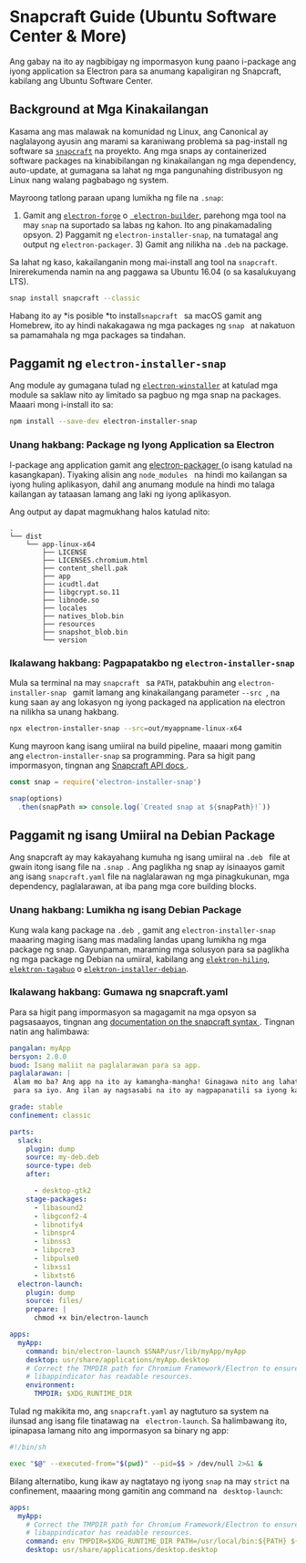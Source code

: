 # Snapcraft Guide (Ubuntu Software Center & More)

Ang gabay na ito ay nagbibigay ng impormasyon kung paano i-package ang iyong application sa Electron para sa anumang kapaligiran ng Snapcraft, kabilang ang Ubuntu Software Center.

## Background at Mga Kinakailangan

Kasama ang mas malawak na komunidad ng Linux, ang Canonical ay naglalayong ayusin ang marami sa karaniwang problema sa pag-install ng software sa [`snapcraft`](https://snapcraft.io/) na proyekto. Ang mga snaps ay containerized software packages na kinabibilangan ng kinakailangan ng mga dependency, auto-update, at gumagana sa lahat ng mga pangunahing distribusyon ng Linux nang walang pagbabago ng system.

Mayroong tatlong paraan upang lumikha ng file na `.snap`:

1) Gamit ang [`electron-forge`](https://github.com/electron-userland/electron-forge) o [` electron-builder`](https://github.com/electron-userland/electron-builder), parehong mga tool na may `snap` na suportado sa labas ng kahon. Ito ang pinakamadaling opsyon. 2) Paggamit ng ` electron-installer-snap `, na tumatagal ang output ng ` electron-packager `. 3) Gamit ang nilikha na `.deb` na package.

Sa lahat ng kaso, kakailanganin mong mai-install ang tool na `snapcraft`. Inirerekumenda namin na ang paggawa sa Ubuntu 16.04 (o sa kasalukuyang LTS).

```sh
snap install snapcraft --classic
```

Habang ito ay *is posible *to install`snapcraft ` sa macOS gamit ang Homebrew, ito ay hindi nakakagawa ng mga packages ng `snap ` at nakatuon sa pamamahala ng mga packages sa tindahan.

## Paggamit ng ` electron-installer-snap `

Ang module ay gumagana tulad ng [` electron-winstaller `](https://github.com/electron/windows-installer) at katulad mga module sa saklaw nito ay limitado sa pagbuo ng mga snap na packages. Maaari mong i-install ito sa:

```sh
npm install --save-dev electron-installer-snap
```

### Unang hakbang: Package ng Iyong Application sa Electron

I-package ang application gamit ang [ electron-packager ](https://github.com/electron-userland/electron-packager) (o isang katulad na kasangkapan). Tiyaking alisin ang `node_modules ` na hindi mo kailangan sa iyong huling aplikasyon, dahil ang anumang module na hindi mo talaga kailangan ay tataasan lamang ang laki ng iyong aplikasyon.

Ang output ay dapat magmukhang halos katulad nito:

```text
.
└── dist
    └── app-linux-x64
        ├── LICENSE
        ├── LICENSES.chromium.html
        ├── content_shell.pak
        ├── app
        ├── icudtl.dat
        ├── libgcrypt.so.11
        ├── libnode.so
        ├── locales
        ├── natives_blob.bin
        ├── resources
        ├── snapshot_blob.bin
        └── version
```

### Ikalawang hakbang: Pagpapatakbo ng `electron-installer-snap`

Mula sa terminal na may `snapcraft ` sa `PATH`, patakbuhin ang `electron-installer-snap ` gamit lamang ang kinakailangang parameter `--src `, na kung saan ay ang lokasyon ng iyong packaged na application na electron na nilikha sa unang hakbang.

```sh
npx electron-installer-snap --src=out/myappname-linux-x64
```

Kung mayroon kang isang umiiral na build pipeline, maaari mong gamitin ang ` electron-installer-snap ` sa programming. Para sa higit pang impormasyon, tingnan ang [ Snapcraft API docs ](https://docs.snapcraft.io/build-snaps/syntax).

```js
const snap = require('electron-installer-snap')

snap(options)
  .then(snapPath => console.log(`Created snap at ${snapPath}!`))
```

## Paggamit ng isang Umiiral na Debian Package

Ang snapcraft ay may kakayahang kumuha ng isang umiiral na `.deb ` file at gwain itong isang file na `.snap `. Ang paglikha ng snap ay isinaayos gamit ang isang ` snapcraft.yaml ` file na naglalarawan ng mga pinagkukunan, mga dependency, paglalarawan, at iba pang mga core building blocks.

### Unang hakbang: Lumikha ng isang Debian Package

Kung wala kang package na `.deb `, gamit ang ` electron-installer-snap ` maaaring maging isang mas madaling landas upang lumikha ng mga package ng snap. Gayunpaman, maraming mga solusyon para sa paglikha ng mga package ng Debian na umiiral, kabilang ang [` elektron-hiling `](https://github.com/electron-userland/electron-forge), [` elektron-tagabuo `](https://github.com/electron-userland/electron-builder) o [` elektron-installer-debian `](https://github.com/unindented/electron-installer-debian).

### Ikalawang hakbang: Gumawa ng snapcraft.yaml

Para sa higit pang impormasyon sa magagamit na mga opsyon sa pagsasaayos, tingnan ang [documentation on the snapcraft syntax ](https://docs.snapcraft.io/build-snaps/syntax). Tingnan natin ang halimbawa:

```yaml
pangalan: myApp
bersyon: 2.0.0
buod: Isang maliit na paglalarawan para sa app.
paglalarawan: |
 Alam mo ba? Ang app na ito ay kamangha-mangha! Ginagawa nito ang lahat ng mga bagay
 para sa iyo. Ang ilan ay nagsasabi na ito ay nagpapanatili sa iyong kabataan, marahil kahit na masaya.

grade: stable
confinement: classic

parts:
  slack:
    plugin: dump
    source: my-deb.deb
    source-type: deb
    after:

      - desktop-gtk2
    stage-packages:
      - libasound2
      - libgconf2-4
      - libnotify4
      - libnspr4
      - libnss3
      - libpcre3
      - libpulse0
      - libxss1
      - libxtst6
  electron-launch:
    plugin: dump
    source: files/
    prepare: |
      chmod +x bin/electron-launch

apps:
  myApp:
    command: bin/electron-launch $SNAP/usr/lib/myApp/myApp
    desktop: usr/share/applications/myApp.desktop
    # Correct the TMPDIR path for Chromium Framework/Electron to ensure
    # libappindicator has readable resources.
    environment:
      TMPDIR: $XDG_RUNTIME_DIR
```

Tulad ng makikita mo, ang ` snapcraft.yaml ` ay nagtuturo sa system na ilunsad ang isang file tinatawag na ` electron-launch`. Sa halimbawang ito, ipinapasa lamang nito ang impormasyon sa binary ng app:

```sh
#!/bin/sh

exec "$@" --executed-from="$(pwd)" --pid=$$ > /dev/null 2>&1 &
```

Bilang alternatibo, kung ikaw ay nagtatayo ng iyong ` snap ` na may `strict` na confinement, maaaring mong gamitin ang command na ` desktop-launch`:

```yaml
apps:
  myApp:
    # Correct the TMPDIR path for Chromium Framework/Electron to ensure
    # libappindicator has readable resources.
    command: env TMPDIR=$XDG_RUNTIME_DIR PATH=/usr/local/bin:${PATH} ${SNAP}/bin/desktop-launch $SNAP/myApp/desktop
    desktop: usr/share/applications/desktop.desktop
```